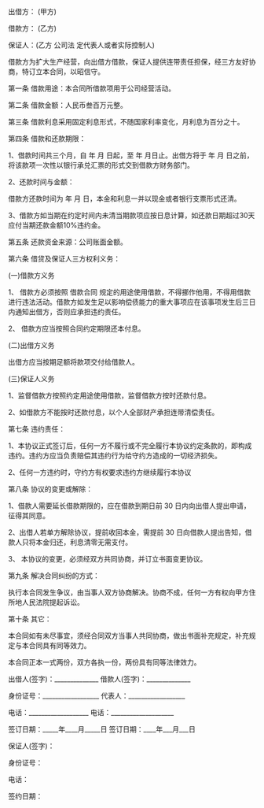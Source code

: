 
 


出借方： (甲方)


借款方： (乙方)


保证人：(乙方
公司法
定代表人或者实际控制人)


借款方为扩大生产经营，向出借方借款，保证人提供连带责任担保，经三方友好协商，特订立本合同，以昭信守。


第一条 借款用途：本合同所借款项用于公司经营活动。


第二条 借款金额：人民币叁百万元整。


第三条 借款利息采用固定利息形式，不随国家利率变化，月利息为百分之十。


第四条 借款和还款期限：


1、借款时间共三个月，自 年 月 日起，至 年 月日止。出借方将于 年 月 日之前，将该款项一次性以银行承兑汇票的形式交到借款方财务部门。


2、还款时间与金额：


借款方还款时间为 年 月 日，本金和利息一并以现金或者银行支票形式还清。


3、借款方如当期在约定时间内未清当期款项应按日息计算，如还款日期超过30天应付当期还款金额10%违约金。


第五条 还款资金来源：公司账面金额。


第六条 借贷及保证人三方权利义务：


(一)借款方义务


1、 借款方必须按照
借款合同
规定的用途使用借款，不得挪作他用，不得用借款进行违法活动。借款方如发生足以影响偿债能力的重大事项应在该事项发生后三日内通知出借方，否则应承担违约责任。


2、 借款方应当按照合同约定期限还本付息。


(二)出借方义务


出借方应当按期足额将款项交付给借款人。


(三)保证人义务


1、监督借款方按照约定用途使用借款，监督借款方按时还款付息。


2、如借款方不能按时还款付息，以个人全部财产承担连带清偿责任。


第七条 违约责任：


1、本协议正式签订后，任何一方不履行或不完全履行本协议约定条款的，即构成违约。违约方应当负责赔偿其违约行为给守约方造成的一切经济损失。


2、任何一方违约时，守约方有权要求违约方继续履行本协议


第八条 协议的变更或解除：


1、借款人需要延长借款期限的，应在借款到期日前 30 日内向出借人提出申请，征得其同意。


2、出借人若单方解除协议，提前收回本金，需提前 30 日向借款人提出告知，借款人只将本金归还，利息清零无需支付。


3、 本协议的变更，必须经双方共同协商，并订立书面变更协议。


第九条 解决合同纠纷的方式：


执行本合同发生争议，由当事人双方协商解决。协商不成，任何一方有权向甲方住所地人民法院提起诉讼。


第十条 其它：


本合同如有未尽事宜，须经合同双方当事人共同协商，做出书面补充规定，补充规定与本合同具有同等效力。


本合同正本一式两份，双方各执一份，两份具有同等法律效力。


出借人(签字)：______________ 借款人(签字)：______________


身份证号：__________________ 代表人：__________________


电话：___________________ 电话：____________________


签订日期：_____年____月_____日 签订日期：____年___月___日


保证人(签字)：


身份证号：


电话：


签约日期：
 


 

 
 
 
 
 
  


  
 

  


  


  
 
 
 
 

